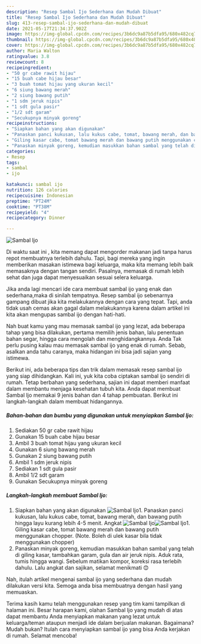 ```yaml
---
description: "Resep Sambal Ijo Sederhana dan Mudah Dibuat"
title: "Resep Sambal Ijo Sederhana dan Mudah Dibuat"
slug: 413-resep-sambal-ijo-sederhana-dan-mudah-dibuat
date: 2021-05-17T21:34:37.902Z
image: https://img-global.cpcdn.com/recipes/3b6dc9a87b5dfa95/680x482cq70/sambal-ijo-foto-resep-utama.jpg
thumbnail: https://img-global.cpcdn.com/recipes/3b6dc9a87b5dfa95/680x482cq70/sambal-ijo-foto-resep-utama.jpg
cover: https://img-global.cpcdn.com/recipes/3b6dc9a87b5dfa95/680x482cq70/sambal-ijo-foto-resep-utama.jpg
author: Maria Walton
ratingvalue: 3.8
reviewcount: 8
recipeingredient:
- "50 gr cabe rawit hijau"
- "15 buah cabe hijau besar"
- "3 buah tomat hijau yang ukuran kecil"
- "6 siung bawang merah"
- "2 siung bawang putih"
- "1 sdm jeruk nipis"
- "1 sdt gula pasir"
- "1/2 sdt garam"
- "Secukupnya minyak goreng"
recipeinstructions:
- "Siapkan bahan yang akan digunakan"
- "Panaskan panci kukusan, lalu kukus cabe, tomat, bawang merah, dan bawang putih hingga layu kurang lebih 4-5 menit. Angkat"
- "Giling kasar cabe, tomat bawang merah dan bawang putih menggunakan chopper. (Note. Boleh di ulek kasar bila tidak menggunakan chopper)"
- "Panaskan minyak goreng, kemudian masukkan bahan sambal yang telah di giling kasar, tambahkan garam, gula dan air jeruk nipis. Aduk rata, tumis hingga wangi. Sebelum matikan kompor, koreksi rasa terlebih dahulu. Lalu angkat dan sajikan, selamat menikmati 😊"
categories:
- Resep
tags:
- sambal
- ijo

katakunci: sambal ijo 
nutrition: 126 calories
recipecuisine: Indonesian
preptime: "PT24M"
cooktime: "PT38M"
recipeyield: "4"
recipecategory: Dinner

---
```



![Sambal Ijo](https://img-global.cpcdn.com/recipes/3b6dc9a87b5dfa95/680x482cq70/sambal-ijo-foto-resep-utama.jpg)

Di waktu  saat ini , kita memang dapat mengorder makanan jadi tanpa harus repot membuatnya terlebih dahulu. Tapi, bagi mereka yang ingin memberikan masakan istimewa bagi keluarga, maka kita memang lebih baik memasaknya dengan tangan sendiri. Pasalnya, memasak di rumah lebih sehat dan juga dapat menyesuaikan sesuai selera keluarga.

Jika anda lagi mencari ide cara membuat sambal ijo yang enak dan sederhana,maka di sinilah tempatnya. Resep sambal ijo  sebenarnya gampang dibuat jika kita melakukannya dengan cara yang tepat. Tapi, anda tidak usah cemas akan gagal dalam melakukannya 
karena dalam artikel ini kita akan mengupas sambal ijo dengan hati-hati.  



Nah buat kamu yang mau memasak sambal ijo yang lezat, ada beberapa tahap yang bisa dilakukan, pertama memilih jenis bahan, lalu penentuan bahan segar, hingga cara mengolah dan menghidangkannya. Anda Tak perlu pusing kalau mau memasak sambal ijo yang enak di rumah. Sebab, asalkan anda  tahu caranya, maka hidangan ini bisa jadi sajian yang istimewa.

Berikut ini, ada beberapa tips dan trik dalam memasak resep sambal ijo yang siap dihidangkan. Kali ini, yuk kita coba ciptakan sambal ijo sendiri di rumah. Tetap berbahan yang sederhana, sajian ini dapat memberi manfaat dalam membantu menjaga kesehatan tubuh kita. Anda dapat membuat Sambal Ijo memakai 9 jenis bahan dan 4 tahap pembuatan. Berikut ini langkah-langkah dalam membuat hidangannya.

<!--inarticleads1-->

##### Bahan-bahan dan bumbu yang digunakan untuk menyiapkan Sambal Ijo:

1. Sediakan 50 gr cabe rawit hijau
1. Gunakan 15 buah cabe hijau besar
1. Ambil 3 buah tomat hijau yang ukuran kecil
1. Gunakan 6 siung bawang merah
1. Gunakan 2 siung bawang putih
1. Ambil 1 sdm jeruk nipis
1. Sediakan 1 sdt gula pasir
1. Ambil 1/2 sdt garam
1. Gunakan Secukupnya minyak goreng




<!--inarticleads2-->

##### Langkah-langkah membuat Sambal Ijo:

1. Siapkan bahan yang akan digunakan
<img src="https://img-global.cpcdn.com/steps/2da5c5819f078e90/160x128cq70/sambal-ijo-langkah-memasak-1-foto.jpg" alt="Sambal Ijo">1. Panaskan panci kukusan, lalu kukus cabe, tomat, bawang merah, dan bawang putih hingga layu kurang lebih 4-5 menit. Angkat
<img src="https://img-global.cpcdn.com/steps/0fb27fc453d6d5d1/160x128cq70/sambal-ijo-langkah-memasak-2-foto.jpg" alt="Sambal Ijo"><img src="https://img-global.cpcdn.com/steps/a4ecad8600c801d4/160x128cq70/sambal-ijo-langkah-memasak-2-foto.jpg" alt="Sambal Ijo">1. Giling kasar cabe, tomat bawang merah dan bawang putih menggunakan chopper. (Note. Boleh di ulek kasar bila tidak menggunakan chopper)
1. Panaskan minyak goreng, kemudian masukkan bahan sambal yang telah di giling kasar, tambahkan garam, gula dan air jeruk nipis. Aduk rata, tumis hingga wangi. Sebelum matikan kompor, koreksi rasa terlebih dahulu. Lalu angkat dan sajikan, selamat menikmati 😊




Nah, itulah artikel mengenai  sambal ijo  yang sederhana dan mudah dilakukan versi kita. Semoga anda bisa membuatnya dengan hasil yang memuaskan. 

Terima kasih kamu telah menggunakan resep yang tim kami tampilkan di halaman ini. Besar harapan kami, olahan  Sambal Ijo yang mudah di atas dapat membantu Anda menyiapkan makanan yang lezat untuk keluarga/teman ataupun menjadi ide dalam berjualan makanan. Bagaimana? Mudah bukan? Itulah cara menyiapkan sambal ijo yang bisa Anda kerjakan di rumah. Selamat mencoba!

